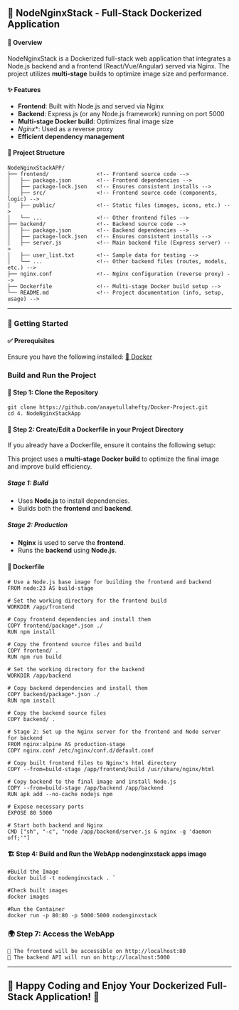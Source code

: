## 🚀 NodeNginxStack - Full-Stack Dockerized Application

#### 🌟 Overview

NodeNginxStack is a Dockerized full-stack web application that integrates a Node.js backend and a frontend (React/Vue/Angular) served via Nginx. The project utilizes **multi-stage** builds to optimize image size and performance.

#### ✨ Features
- **Frontend**: Built with Node.js and served via Nginx
- **Backend**: Express.js (or any Node.js framework) running on port 5000
- **Multi-stage Docker build**: Optimizes final image size
- *Nginx**: Used as a reverse proxy
- **Efficient dependency management**


#### 📂 Project Structure
```
NodeNginxStackAPP/  
├── frontend/               <!-- Frontend source code -->
│   ├── package.json        <!-- Frontend dependencies -->
│   ├── package-lock.json   <!-- Ensures consistent installs -->
│   ├── src/                <!-- Frontend source code (components, logic) -->
│   ├── public/             <!-- Static files (images, icons, etc.) -->
│   └── ...                 <!-- Other frontend files -->
├── backend/                <!-- Backend source code -->
│   ├── package.json        <!-- Backend dependencies -->
│   ├── package-lock.json   <!-- Ensures consistent installs -->
│   ├── server.js           <!-- Main backend file (Express server) -->
│   ├── user_list.txt       <!-- Sample data for testing -->
│   └── ...                 <!-- Other backend files (routes, models, etc.) -->
├── nginx.conf              <!-- Nginx configuration (reverse proxy) -->
├── Dockerfile              <!-- Multi-stage Docker build setup -->
└── README.md               <!-- Project documentation (info, setup, usage) -->
```
---
### 🚀 Getting Started

#### ✅ Prerequisites

Ensure you have the following installed: [🐳 Docker](https://www.docker.com/)

### Build and Run the Project

#### 🚀 Step 1: Clone the Repository
```
git clone https://github.com/anayetullahefty/Docker-Project.git
cd 4. NodeNginxStackApp
```
#### 🐳 Step 2: Create/Edit a Dockerfile in your Project Directory
If you already have a Dockerfile, ensure it contains the following setup:

This project uses a **multi-stage Docker build** to optimize the final image and improve build efficiency.

##### Stage 1: Build

- Uses **Node.js** to install dependencies.
- Builds both the **frontend** and **backend**.

##### Stage 2: Production

- **Nginx** is used to serve the **frontend**.
- Runs the **backend** using **Node.js**.

#### 📜 Dockerfile
```
# Use a Node.js base image for building the frontend and backend
FROM node:23 AS build-stage

# Set the working directory for the frontend build
WORKDIR /app/frontend

# Copy frontend dependencies and install them
COPY frontend/package*.json ./
RUN npm install

# Copy the frontend source files and build
COPY frontend/ .
RUN npm run build

# Set the working directory for the backend
WORKDIR /app/backend

# Copy backend dependencies and install them
COPY backend/package*.json ./
RUN npm install

# Copy the backend source files
COPY backend/ .

# Stage 2: Set up the Nginx server for the frontend and Node server for backend
FROM nginx:alpine AS production-stage
COPY nginx.conf /etc/nginx/conf.d/default.conf

# Copy built frontend files to Nginx's html directory
COPY --from=build-stage /app/frontend/build /usr/share/nginx/html

# Copy backend to the final image and install Node.js
COPY --from=build-stage /app/backend /app/backend
RUN apk add --no-cache nodejs npm

# Expose necessary ports
EXPOSE 80 5000

# Start both backend and Nginx
CMD ["sh", "-c", "node /app/backend/server.js & nginx -g 'daemon off;'"]
```



#### 🏗️ Step 4:  Build and Run the WebApp nodenginxstack apps image

```
#Build the Image
docker build -t nodenginxstack . `

#Check built images 
docker images

#Run the Container
docker run -p 80:80 -p 5000:5000 nodenginxstack
```

### 🌍 Step 7: Access the WebApp
```
🔗 The frontend will be accessible on http://localhost:80
🔗 The backend API will run on http://localhost:5000
```
---
🚀 Happy Coding and Enjoy Your Dockerized Full-Stack Application! 🎉
---
